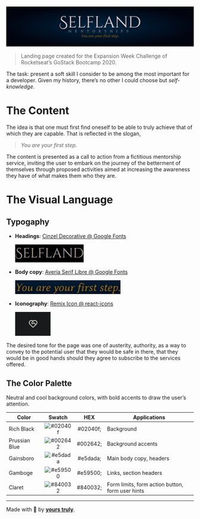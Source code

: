 ![Selfland](assets/hero.png)

> Landing page created for the Expansion Week Challenge of Rocketseat’s
> GoStack Bootcamp 2020.

The task: present a soft skill I consider to be among the most important for a
developer. Given my history, there’s no other I could choose but _self-knowledge._

# The Content

The idea is that one must first find oneself to be able to truly achieve that of which they are capable. That is reflected in the slogan,

> _You are your first step._

The content is presented as a call to action from a fictitious mentorship service, inviting the user to embark on the journey of the betterment of themselves through proposed activities aimed at increasing the awareness they have of what makes them who they are.

# The Visual Language

## Typogaphy

- **Headings**: [Cinzel Decorative @ Google Fonts](https://fonts.google.com/specimen/Cinzel+Decorative)

  ![Cinzel Decorative](assets/cinzel-decorative.png)

- **Body copy**: [Averia Serif Libre @ Google Fonts](https://fonts.google.com/specimen/Averia+Serif+Libre)

  ![Averia Serif Libre](assets/averia-serif-libre.png)

- **Iconography**: [Remix Icon @ react-icons](https://react-icons.github.io/react-icons/icons?name=ri)

  ![Remix Icon](assets/remix-icon.png)

The desired tone for the page was one of austerity, authority, as a way to convey to the potential user that they would be safe in there, that they would be in good hands should they agree to subscribe to the services offered.

## The Color Palette

Neutral and cool background colors, with bold accents to draw the user’s attention.

| Color         |                             Swatch                              |   HEX    | Applications                                     |
| ------------- | :-------------------------------------------------------------: | :------: | ------------------------------------------------ |
| Rich Black    | ![#02040f](https://via.placeholder.com/15/02040f/000000?text=+) | #02040f; | Background                                       |
| Prussian Blue | ![#002642](https://via.placeholder.com/15/002642/000000?text=+) | #002642; | Background accents                               |
| Gainsboro     | ![#e5dada](https://via.placeholder.com/15/e5dada/000000?text=+) | #e5dada; | Main body copy, headers                          |
| Gamboge       | ![#e59500](https://via.placeholder.com/15/e59500/000000?text=+) | #e59500; | Links, section headers                           |
| Claret        | ![#840032](https://via.placeholder.com/15/840032/000000?text=+) | #840032; | Form limits, form action button, form user hints |

---

Made with 💛 by [**yours truly**](https://www.linkedin.com/in/pedro-chaves-jr/).
